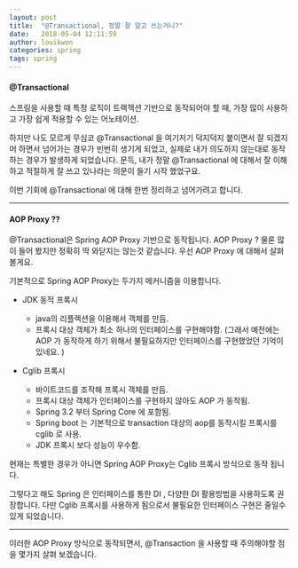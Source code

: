 ```yaml
---
layout: post
title:  "@Transactional, 정말 잘 알고 쓰는거니?"
date:   2018-05-04 12:11:59
author: louikwon
categories: spring
tags: spring
---
```

#### @Transactional ####

스프링을 사용할 때 특정 로직이  트랙잭션 기반으로 동작되어야 할 때, 가장 많이 사용하고 가장 쉽게 적용할 수 있는 어노테이션. 

하지만 나도 모르게 무심코 @Transactional 을 여기저기 덕지덕지 붙이면서 잘 되겠지머 하면서 넘어가는 경우가 빈번히 생기게 되었고, 실제로 내가 의도하지 않는대로 동작하는 경우가 발생하게 되었습니다.  문득, 내가 정말 @Transactional 에 대해서 잘 이해하고 적절하게 잘 쓰고 있나라는 의문이 들기 시작 했었구요. 

이번 기회에 @Transactional 에 대해 한번 정리하고 넘어가려고 합니다. 

***
#### AOP Proxy ?? ####

@Transactional은 Spring AOP Proxy 기반으로 동작됩니다. AOP Proxy ? 물론 많이 들어 봤지만 정확히 딱 와닫지는 않는것 같습니다. 우선 AOP Proxy 에 대해서 살펴 볼게요.

기본적으로 Spring AOP Proxy는 두가지 메커니즘을 이용합니다. 

- JDK 동적 프록시
    
    - java의 리플렉션을 이용해서 객체를 만듬.
    - 프록시 대상 객체가 최소 하나의 인터페이스를 구현해야함. (그래서 예전에는 AOP 가 동작하게 하기 위해서 불필요하지만 인터페이스를 구현했었던 기억이 있네요. )



- Cglib 프록시 

    - 바이트코드를 조작해 프록시 객체를 만듬.
    - 프록시 대상 객체가 인터페이스를 구현하지 않아도   AOP 가 동작됨. 
    - Spring 3.2 부터 Spring Core 에 포함됨. 
    - Spring boot 는 기본적으로 transaction 대상의 aop를 동작시킬 프록시를 cglib 로 사용. 
    - JDK 프록시 보다 성능이 우수함. 

현재는 특별한 경우가 아니면 Spring AOP Proxy는 Cglib 프록시 방식으로 동작 됩니다. 

그렇다고 해도 Spring 은 인터페이스를 통한 DI , 다양한 DI 활용방법을 사용하도록 권장합니다. 다만 Cglib 프록시를 사용하게 됨으로서 불필요한 인터페이스 구현은 줄일수 있게 되었습니다. 

***
이러한 AOP Proxy 방식으로 동작되면서, @Transaction 을 사용할 때 주의해야할 점을 몇가지 살펴 보겠습니다. 